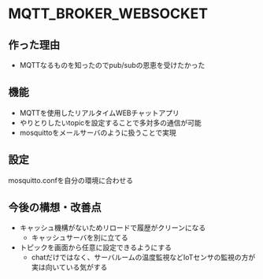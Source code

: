 # MQTT_BROKER_WEBSOCKET
## 作った理由

- MQTTなるものを知ったのでpub/subの恩恵を受けたかった
## 機能

- MQTTを使用したリアルタイムWEBチャットアプリ
- やりとりしたいtopicを設定することで多対多の通信が可能
- mosquittoをメールサーバのように扱うことで実現

## 設定
mosquitto.confを自分の環境に合わせる

## 今後の構想・改善点

- キャッシュ機構がないためリロードで履歴がクリーンになる
  - キャッシュサーバを別に立てる 
- トピックを画面から任意に設定できるようにする
  - chatだけではなく、サーバルームの温度監視などIoTセンサの監視の方が実は向いている気がする
